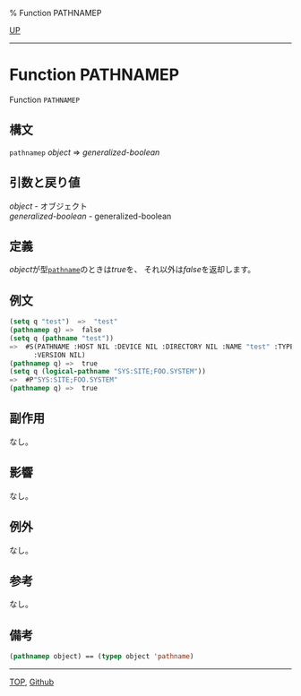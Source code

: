 % Function PATHNAMEP

[UP](19.4.html)  

---

# Function **PATHNAMEP**


Function `PATHNAMEP`


## 構文

`pathnamep` *object* => *generalized-boolean*


## 引数と戻り値

*object* - オブジェクト  
*generalized-boolean* - generalized-boolean


## 定義

*object*が型[`pathname`](19.4.pathname-system-class.html)のときは*true*を、
それ以外は*false*を返却します。


## 例文

```lisp
(setq q "test")  =>  "test"
(pathnamep q) =>  false
(setq q (pathname "test"))
=>  #S(PATHNAME :HOST NIL :DEVICE NIL :DIRECTORY NIL :NAME "test" :TYPE NIL
      :VERSION NIL)
(pathnamep q) =>  true 
(setq q (logical-pathname "SYS:SITE;FOO.SYSTEM"))
=>  #P"SYS:SITE;FOO.SYSTEM"
(pathnamep q) =>  true
```


## 副作用

なし。


## 影響

なし。


## 例外

なし。


## 参考

なし。


## 備考

```lisp
(pathnamep object) == (typep object 'pathname)
```


---
[TOP](index.html),  [Github](https://github.com/nptcl/npt-japanese)

